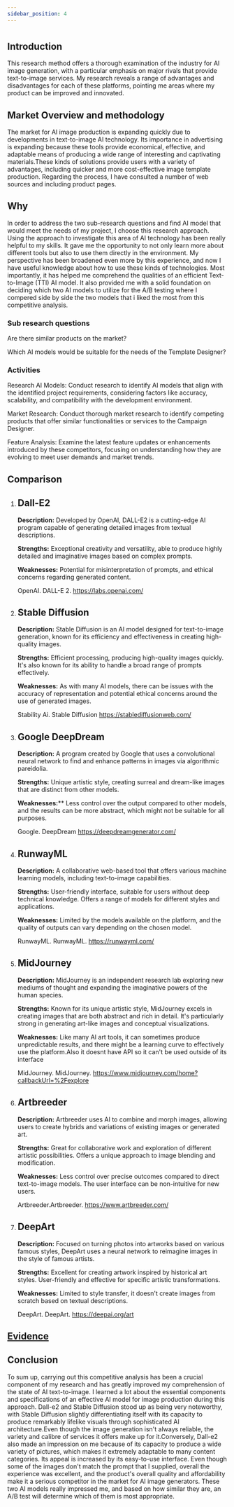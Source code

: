 ```yaml
---
sidebar_position: 4
---
```

#
## Introduction

This research method offers a thorough examination of the industry for AI image generation, with a particular emphasis on major rivals that provide text-to-image services. My research reveals a range of advantages and disadvantages for each of these platforms, pointing me areas where my product can be improved and innovated.


## Market Overview and methodology 
The market for AI image production is expanding quickly due to developments in text-to-image AI technology. Its importance in advertising is expanding because these tools provide economical, effective, and adaptable means of producing a wide range of interesting and captivating materials.These kinds of solutions provide users with a variety of advantages, including quicker and more cost-effective image template production. 
Regarding the process, I have consulted a number of web sources and including product pages. 

## Why 

In order to address the two sub-research questions and find AI model that would meet the needs of my project, I choose this research approach. Using the approach to investigate this area of AI technology has been really helpful to my skills. It gave me the opportunity to not only learn more about different tools but also to use them directly in the environment. My perspective has been broadened even more by this experience, and now I have useful knowledge about how to use these kinds of technologies. Most importantly, it has helped me comprehend the qualities of an efficient Text-to-Image (TTI) AI model. It also provided me with a solid foundation on deciding which two AI models to utilize for the A/B testing where I compered side by side the two models that i liked the most from this competitive analysis.

### Sub research questions
Are there similar products on the market?

Which AI models would be suitable for the needs of the Template Designer?
### Activities 
Research AI Models: Conduct research to identify AI models that align with the identified project requirements, considering factors like accuracy, scalability, and compatibility with the development environment.

Market Research: Conduct thorough market research to identify competing products that offer similar functionalities or services to the Campaign Designer.

Feature Analysis: Examine the latest feature updates or enhancements introduced by these competitors, focusing on understanding how they are evolving to meet user demands and market trends.




## Comparison 

1. ## Dall-E2

    **Description:**  Developed by OpenAI, DALL-E2 is a cutting-edge AI program capable of generating detailed images from textual descriptions.

    **Strengths:** Exceptional creativity and versatility, able to produce highly detailed and imaginative images based on complex prompts.

     **Weaknesses:** Potential for misinterpretation of prompts, and ethical concerns regarding generated content.

     OpenAI. DALL-E 2. https://labs.openai.com/

2. ## Stable Diffusion

    **Description:** Stable Diffusion is an AI model designed for text-to-image generation, known for its efficiency and effectiveness in creating high-quality images.

    **Strengths:** Efficient processing, producing high-quality images quickly. It's also known for its ability to handle a broad range of prompts effectively.
    

     **Weaknesses:** As with many AI models, there can be issues with the accuracy of representation and potential ethical concerns around the use of generated images.

     Stability Ai. Stable Diffusion https://stablediffusionweb.com/

3. ## Google DeepDream

    **Description:** A program created by Google that uses a convolutional neural network to find and enhance patterns in images via algorithmic pareidolia.

    **Strengths:** Unique artistic style, creating surreal and dream-like images that are distinct from other models.
    

     **Weaknesses:**** Less control over the output compared to other models, and the results can be more abstract, which might not be suitable for all purposes.

     Google. DeepDream https://deepdreamgenerator.com/

4. ## RunwayML

     **Description:** A collaborative web-based tool that offers various machine learning models, including text-to-image capabilities.

     **Strengths:** User-friendly interface, suitable for users without deep technical knowledge. Offers a range of models for different styles and applications.

     **Weaknesses:** Limited by the models available on the platform, and the quality of outputs can vary depending on the chosen model.

     RunwayML. RunwayML. https://runwayml.com/

5. ## MidJourney

     **Description:** MidJourney is an independent research lab exploring new mediums of thought and expanding the imaginative powers of the human species.

     **Strengths:**  Known for its unique artistic style, MidJourney excels in creating images that are both abstract and rich in detail. It's particularly strong in generating art-like images and conceptual visualizations.
     
     **Weaknesses:** Like many AI art tools, it can sometimes produce unpredictable results, and there might be a learning curve to effectively use the platform.Also it doesnt have API so it can't be used outside of its interface

     MidJourney. MidJourney. https://www.midjourney.com/home?callbackUrl=%2Fexplore

6. ## Artbreeder

     **Description:** Artbreeder uses AI to combine and morph images, allowing users to create hybrids and variations of existing images or generated art.

     **Strengths:**  Great for collaborative work and exploration of different artistic possibilities. Offers a unique approach to image blending and modification.
     

     **Weaknesses:** Less control over precise outcomes compared to direct text-to-image models. The user interface can be non-intuitive for new users.

     Artbreeder.Artbreeder. https://www.artbreeder.com/

7. ## DeepArt

     **Description:** Focused on turning photos into artworks based on various famous styles, DeepArt uses a neural network to reimagine images in the style of famous artists.

     **Strengths:**  Excellent for creating artwork inspired by historical art styles. User-friendly and effective for specific artistic transformations.
     
     **Weaknesses:** Limited to style transfer, it doesn't create images from scratch based on textual descriptions.

     DeepArt. DeepArt. https://deepai.org/art

## [Evidence ](/docs/1st-Research-Phase-Evidence/Competitor%20analysis.md)

## Conclusion

To sum up, carrying out this competitive analysis has been a crucial component of my research and has greatly improved my comprehension of the state of AI text-to-image. I learned a lot about the essential components and specifications of an effective AI model for image production during this approach. Dall-e2 and Stable Diffusion stood up as being very noteworthy, with Stable Diffusion slightly differentiating itself with its capacity to produce remarkably lifelike visuals through sophisticated AI architecture.Even though the image generation isn't always reliable, the variety and calibre of services it offers make up for it.Conversely, Dall-e2 also made an impression on me because of its capacity to produce a wide variety of pictures, which makes it extremely adaptable to many content categories. Its appeal is increased by its easy-to-use interface. 
Even though some of the images don't match the prompt that I supplied, overall the experience was excellent, and the product's overall quality and affordability make it a serious competitor in the market for AI image generators. 
These two AI models really impressed me, and based on how similar they are, an A/B test will determine which of them is most appropriate.

